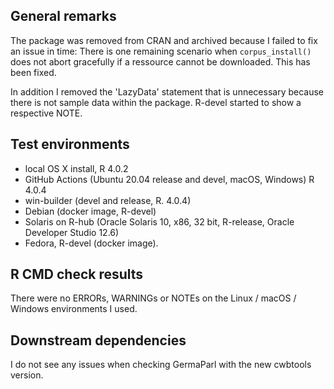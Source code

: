 ## General remarks

The package was removed from CRAN and archived because I failed to fix an issue in time: There is one remaining scenario when `corpus_install()` does not abort gracefully if a ressource cannot be downloaded. 
This has been fixed.

In addition I removed the 'LazyData' statement that is unnecessary because there is not sample data within the package. R-devel started to show a respective NOTE.

## Test environments

* local OS X install, R 4.0.2
* GitHub Actions (Ubuntu 20.04 release and devel, macOS, Windows) R 4.0.4
* win-builder (devel and release, R. 4.0.4)
* Debian (docker image, R-devel)
* Solaris on R-hub (Oracle Solaris 10, x86, 32 bit, R-release, Oracle Developer Studio 12.6)
* Fedora, R-devel (docker image).

## R CMD check results

There were no ERRORs, WARNINGs or NOTEs on the Linux / macOS / Windows environments I used. 


## Downstream dependencies

I do not see any issues when checking GermaParl with the new cwbtools version.

